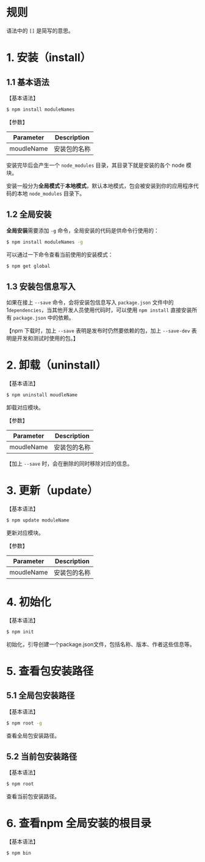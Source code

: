 # 规则

语法中的 `[]` 是简写的意思。

# 1. 安装（install）

## 1.1 基本语法

【基本语法】

```bash
$ npm install moduleNames
```

【参数】

| Parameter  | Description  |
| ---------- | ------------ |
| moudleName | 安装包的名称 |

安装完毕后会产生一个 `node_modules` 目录，其目录下就是安装的各个 node 模块。

安装一般分为**全局模式**于**本地模式**，默认本地模式，包会被安装到你的应用程序代码的本地 `node_modules` 目录下。

## 1.2 全局安装

**全局安装**需要添加 `-g` 命令，全局安装的代码是供命令行使用的：

```bash
$ npm install moduleNames -g
```

可以通过一下命令查看当前使用的安装模式：

```bash
$ npm get global
```

## 1.3 安装包信息写入

如果在接上 `--save` 命令，会将安装包信息写入 `package.json` 文件中的 1`dependencies`，当其他开发人员使用代码时，可以使用 `npm install` 直接安装所有 `package.json` 中的依赖。

【npm 下载时，加上 `--save` 表明是发布时仍然要依赖的包，加上 `--save-dev` 表明是开发和测试时使用的包。】

# 2. 卸载（uninstall）

【基本语法】

```bash
$ npm uninstall moudleName
```

卸载对应模块。

【参数】

| Parameter  | Description  |
| ---------- | ------------ |
| moudleName | 安装包的名称 |

【加上 `--save` 时，会在删除的同时移除对应的信息。 

# 3. 更新（update）

【基本语法】

```bash
$ npm update moduleName
```

更新对应模块。

【参数】

| Parameter  | Description  |
| ---------- | ------------ |
| moudleName | 安装包的名称 |

# 4. 初始化

【基本语法】

```bash
$ npm init
```

初始化，引导创建一个package.json文件，包括名称、版本、作者这些信息等。

# 5. 查看包安装路径

## 5.1 全局包安装路径

【基本语法】

```bash
$ npm root -g
```

查看全局包安装路径。

## 5.2 当前包安装路径

【基本语法】

```bash
$ npm root
```

查看当前包安装路径。

# 6. 查看npm 全局安装的根目录

【基本语法】

```shell
$ npm bin
```



